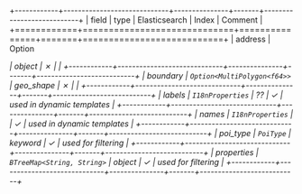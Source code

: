 +------------+-----------------------------+---------------+-------+---------------------------+
| field      | type                        | Elasticsearch | Index | Comment                   |
+============+=============================+===============+=======+===========================+
| address    | Option<Address>             | object        | ✗     |                           |
+------------+-----------------------------+---------------+-------+---------------------------+
| boundary   | `Option<MultiPolygon<f64>>` | geo_shape     | ✗     |                           |
+------------+-----------------------------+---------------+-------+---------------------------+
| labels     | `I18nProperties`            | ??            | ✓     | used in dynamic templates |
+------------+-----------------------------+---------------+-------+---------------------------+
| names      | `I18nProperties`            |               | ✓     | used in dynamic templates |
+------------+-----------------------------+---------------+-------+---------------------------+
| poi_type   | `PoiType`                   | keyword       | ✓     | used for filtering        |
+------------+-----------------------------+---------------+-------+---------------------------+
| properties | `BTreeMap<String, String>`  | object        | ✓     | used for filtering        |
+------------+-----------------------------+---------------+-------+---------------------------+
